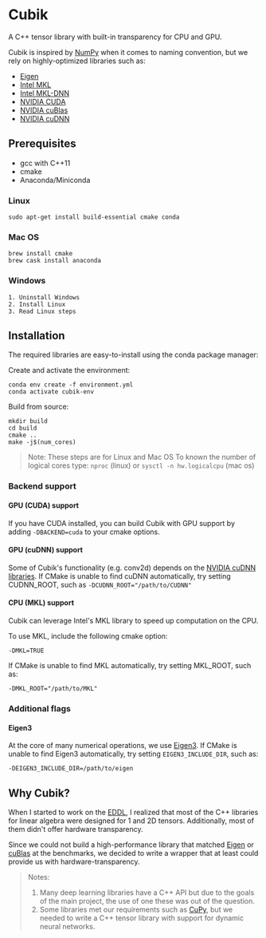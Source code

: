# Cubik

A C++ tensor library with built-in transparency for CPU and GPU. 

Cubik is inspired by [NumPy](https://numpy.org/) when it comes to naming convention, but we rely on highly-optimized libraries such as:

- [Eigen](http://eigen.tuxfamily.org/index.php?title=Main_Page)
- [Intel MKL](https://software.intel.com/en-us/mkl)
- [Intel MKL-DNN](https://github.com/intel/mkl-dnn)
- [NVIDIA CUDA](https://developer.nvidia.com/cuda-zone)
- [NVIDIA cuBlas](https://docs.nvidia.com/cuda/cublas/index.html)
- [NVIDIA cuDNN](https://developer.nvidia.com/cudnn)


## Prerequisites

- gcc with C++11
- cmake
- Anaconda/Miniconda

### Linux

```
sudo apt-get install build-essential cmake conda
```

### Mac OS

```
brew install cmake
brew cask install anaconda
```

### Windows

```
1. Uninstall Windows
2. Install Linux
3. Read Linux steps
```

## Installation

The required libraries are easy-to-install using the conda package manager:

Create and activate the environment:

```
conda env create -f environment.yml
conda activate cubik-env
```

Build from source:

```
mkdir build
cd build
cmake ..
make -j$(num_cores)
```

> Note: These steps are for Linux and Mac OS
> To known the number of logical cores type: `nproc` (linux) or `sysctl -n hw.logicalcpu` (mac os)

### Backend support

#### GPU (CUDA) support 

If you have CUDA installed, you can build Cubik with GPU support by adding `-DBACKEND=cuda` to your cmake options.

#### GPU (cuDNN) support

Some of Cubik's functionality (e.g. conv2d) depends on the [NVIDIA cuDNN libraries](https://developer.nvidia.com/cudnn).
If CMake is unable to find cuDNN automatically, try setting CUDNN_ROOT, such as `-DCUDNN_ROOT="/path/to/CUDNN"` 

#### CPU (MKL) support

Cubik can leverage Intel's MKL library to speed up computation on the CPU. 

To use MKL, include the following cmake option: 

```
-DMKL=TRUE
```

If CMake is unable to find MKL automatically, try setting MKL_ROOT, such as:

```
-DMKL_ROOT="/path/to/MKL"
```

### Additional flags

#### Eigen3

At the core of many numerical operations, we use [Eigen3](http://eigen.tuxfamily.org/index.php?title=Main_Page).
If CMake is unable to find Eigen3 automatically, try setting `EIGEN3_INCLUDE_DIR`, such as:

```
-DEIGEN3_INCLUDE_DIR=/path/to/eigen
```


## Why Cubik?

When I started to work on the [EDDL](https://github.com/deephealthproject/eddl), I realized that most of the C++ libraries for linear algebra were designed for 1 and 2D tensors. Additionally, most of them didn't offer hardware transparency.

Since we could not build a high-performance library that matched [Eigen](http://eigen.tuxfamily.org/index.php?title=Main_Page) or [cuBlas](https://docs.nvidia.com/cuda/cublas/index.html) at the benchmarks, we decided to write a wrapper that at least could provide us with hardware-transparency.

> Notes:
> 1. Many deep learning libraries have a C++ API but due to the goals of the main project, the use of one these was out of the question.
> 2. Some libraries met our requirements such as [CuPy](https://cupy.chainer.org/), but we needed to write a C++ tensor library with support for dynamic neural networks.
